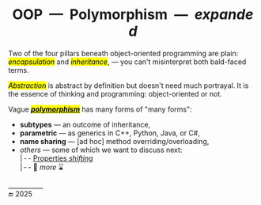  <h1 align="center">OOP&nbsp;&nbsp;&mdash;&nbsp;&nbsp;Polymorphism&nbsp;&nbsp;&mdash;&nbsp;&nbsp;<i>expanded</i></h1>

Two of the four pillars beneath object-oriented programming are plain: <mark>_encapsulation_</mark> and <mark>_inheritance_</mark>, &mdash; you can't misinterpret both bald-faced terms.

<mark>_Abstraction_</mark> is abstract by definition but doesn't need much portrayal. It is the essence of thinking and programming: object-oriented or not.

Vague <span title="&nbsp;&thinsp; Greek:&#013;&#010&nbsp;πολύ&nbsp;&nbsp;&mdash;&nbsp;&nbsp;many&#013;&#010&nbsp;μορφ&nbsp;&nbsp;&mdash;&nbsp;&nbsp; form"><ins><mark>_**polymorphism**_</mark></ins></span> has many forms of "many forms":

+ **subtypes** &mdash; an outcome of inheritance,
+ **parametric** &mdash; as generics in C++, Python, Java, or C#,
+ **name sharing** &mdash; [ad hoc] method overriding/overloading,
+ _others_ &mdash; some of which we want to discuss next:\
|&thinsp;-&thinsp;- [Properties _shifting_](README+/prop_shift.md)\
|&thinsp;-&thinsp;- 🐝 _more_ ⌛

\___________\
🔚 2025

